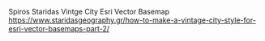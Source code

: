 Spiros Staridas Vintge City Esri Vector Basemap
https://www.staridasgeography.gr/how-to-make-a-vintage-city-style-for-esri-vector-basemaps-part-2/
